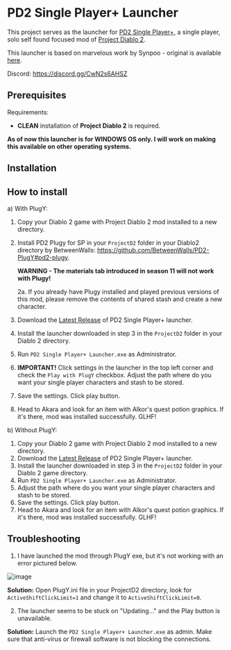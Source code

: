 # PD2 Single Player+ Launcher

This project serves as the launcher for [PD2 Single Player+](https://github.com/Lukaszpg/PD2-Single-Player-Plus-mod), a single player, solo self found focused mod of [Project Diablo 2](https://projectdiablo2.com/).

This launcher is based on marvelous work by Synpoo - original is available [here](https://github.com/synpoox/pd2-reawakening-launcher).

Discord: https://discord.gg/CwN2s6AHSZ

## Prerequisites

Requirements:

- **CLEAN** installation of **Project Diablo 2** is required.
  
**As of now this launcher is for WINDOWS OS only. I will work on making this available on other operating systems.**

## Installation

## How to install

a) With PlugY:

1. Copy your Diablo 2 game with Project Diablo 2 mod installed to a new directory.
2. Install PD2 Plugy for SP in your `ProjectD2` folder in your Diablo2 directory by BetweenWalls: https://github.com/BetweenWalls/PD2-PlugY#pd2-plugy.

   **WARNING - The materials tab introduced in season 11 will not work with Plugy!**
   
	2a. If you already have Plugy installed and played previous versions of this mod, please remove the contents of shared stash and create a new character.
3. Download the [Latest Release](https://github.com/Lukaszpg/pd2-single-player-plus-launcher/releases/latest) of PD2 Single Player+ launcher.
4. Install the launcher downloaded in step 3 in the `ProjectD2` folder in your Diablo 2 directory.
6. Run `PD2 Single Player+ Launcher.exe` as Administrator.
7. **IMPORTANT!** Click settings in the launcher in the top left corner and check the `Play with PlugY` checkbox. Adjust the path where do you want your single player characters and stash to be stored.
8. Save the settings. Click play button.
9. Head to Akara and look for an item with Alkor's quest potion graphics. If it's there, mod was installed successfully. GLHF!

b) Without PlugY:


1. Copy your Diablo 2 game with Project Diablo 2 mod installed to a new directory.
2. Download the [Latest Release](https://github.com/Lukaszpg/pd2-single-player-plus-launcher/releases/latest) of PD2 Single Player+ launcher.
3. Install the launcher downloaded in step 3 in the `ProjectD2` folder in your Diablo 2 game directory.
4. Run `PD2 Single Player+ Launcher.exe` as Administrator.
5. Adjust the path where do you want your single player characters and stash to be stored.
6. Save the settings. Click play button.
7. Head to Akara and look for an item with Alkor's quest potion graphics. If it's there, mod was installed successfully. GLHF!

## Troubleshooting

1. I have launched the mod through PlugY exe, but it's not working with an error pictured below.

![image](https://github.com/user-attachments/assets/5147e3cc-6e4b-49cd-9a65-bee7476d7dfb)

**Solution:** Open PlugY.ini file in your ProjectD2 directory, look for `ActiveShiftClickLimit=1` and change it to `ActiveShiftClickLimit=0`. 

2. The launcher seems to be stuck on "Updating..." and the Play button is unavailable.

**Solution:** Launch the `PD2 Single Player+ Launcher.exe` as admin. Make sure that anti-virus or firewall software is not blocking the connections.
